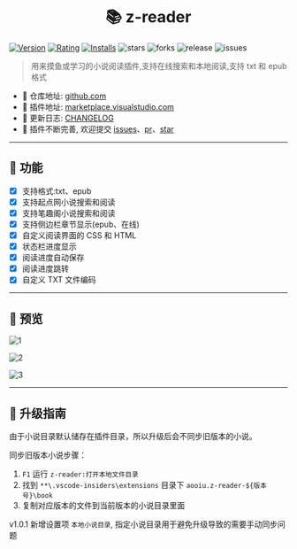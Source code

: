 <h1 align="center">📚 z-reader</h1>

[![Version](https://vsmarketplacebadge.apphb.com/version-short/aooiu.z-reader.svg)](https://marketplace.visualstudio.com/items?itemName=aooiu.z-reader) [![Rating](https://vsmarketplacebadge.apphb.com/rating-short/aooiu.z-reader.svg)](https://marketplace.visualstudio.com/items?itemName=aooiu.z-reader) [![Installs](https://vsmarketplacebadge.apphb.com/installs-short/aooiu.z-reader.svg)](https://marketplace.visualstudio.com/items?itemName=aooiu.z-reader) ![stars](https://img.shields.io/github/stars/aooiuu/z-reader) ![forks](https://img.shields.io/github/forks/aooiuu/z-reader) ![release](https://img.shields.io/github/release/aooiuu/z-reader) ![issues](https://img.shields.io/github/issues/aooiuu/z-reader)

> 用来摸鱼或学习的小说阅读插件,支持在线搜索和本地阅读,支持 txt 和 epub 格式

- 📕 仓库地址: [github.com](https://github.com/aooiuu/z-reader)
- 📗 插件地址: [marketplace.visualstudio.com](https://marketplace.visualstudio.com/items?itemName=aooiu.z-reader)
- 📘 更新日志: [CHANGELOG](https://github.com/aooiuu/z-reader/blob/master/CHANGELOG.md)
- 📙 插件不断完善, 欢迎提交 [issues](https://github.com/aooiuu/z-reader/issues)、[pr](https://github.com/aooiuu/z-reader/pulls)、[star](https://github.com/aooiuu/z-reader)

---

## 🎉 功能

- [x] 支持格式:txt、epub
- [x] 支持起点网小说搜索和阅读
- [x] 支持笔趣阁小说搜索和阅读
- [x] 支持侧边栏章节显示(epub、在线)
- [x] 自定义阅读界面的 CSS 和 HTML
- [x] 状态栏进度显示
- [x] 阅读进度自动保存
- [x] 阅读进度跳转
- [x] 自定义 TXT 文件编码

---

## 🎈 预览

![1](https://user-images.githubusercontent.com/28108111/68991070-72f48c00-0895-11ea-92f0-c57e8764c700.png)

![2](https://user-images.githubusercontent.com/28108111/68991071-7556e600-0895-11ea-96ca-f8e6cbaffb1c.gif)

![3](https://user-images.githubusercontent.com/28108111/68991073-7851d680-0895-11ea-975a-52aa9875aeed.gif)

---

## 🚀 升级指南

由于小说目录默认储存在插件目录，所以升级后会不同步旧版本的小说。

同步旧版本小说步骤：

1. `F1` 运行 `z-reader:打开本地文件目录`
2. 找到 `**\.vscode-insiders\extensions` 目录下 `aooiu.z-reader-${版本号}\book`
3. 复制对应版本的文件到当前版本的小说目录里面

v1.0.1 新增设置项 `本地小说目录`, 指定小说目录用于避免升级导致的需要手动同步问题
